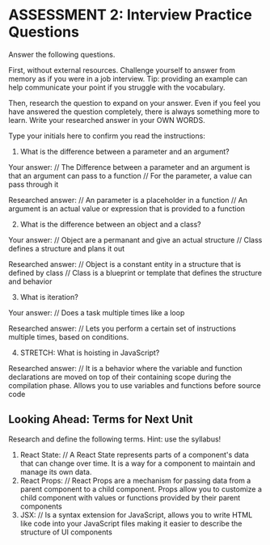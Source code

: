 # ASSESSMENT 2: Interview Practice Questions

Answer the following questions.

First, without external resources. Challenge yourself to answer from memory as if you were in a job interview. Tip: providing an example can help communicate your point if you struggle with the vocabulary.

Then, research the question to expand on your answer. Even if you feel you have answered the question completely, there is always something more to learn. Write your researched answer in your OWN WORDS.

Type your initials here to confirm you read the instructions:

1. What is the difference between a parameter and an argument? 

Your answer: 
// The Difference between a parameter and an argument is that an argument can pass to a function 
// For the parameter, a value can pass through it

Researched answer:
// An parameter is a placeholder in a function 
// An argument is an actual value or expression that is provided to a function

2. What is the difference between an object and a class?

Your answer:
// Object are a permanant and give an actual structure
// Class defines a structure and plans it out

Researched answer:
// Object is a constant entity in a structure that is defined by class
// Class is a blueprint or template that defines the structure and behavior

3. What is iteration?

Your answer: 
// Does a task multiple times like a loop

Researched answer:
// Lets you perform a certain set of instructions multiple times, based on conditions.

4. STRETCH: What is hoisting in JavaScript?

Researched answer:
// It is a behavior where the variable and function declarations are moved on top of their containing scope during the compilation phase. Allows you to use variables and functions before source code

## Looking Ahead: Terms for Next Unit

Research and define the following terms. Hint: use the syllabus!

1. React State:
// A React State represents parts of a component's data that can change over time. It is a way for a component to maintain and manage its own data.
2. React Props:
// React Props are a mechanism for passing data from a parent component to a child component. Props allow you to customize a child component with values or functions provided by their parent components
3. JSX:
// Is a syntax extension for JavaScript, allows you to write HTML like code into your JavaScript files making it easier to describe the structure of UI components